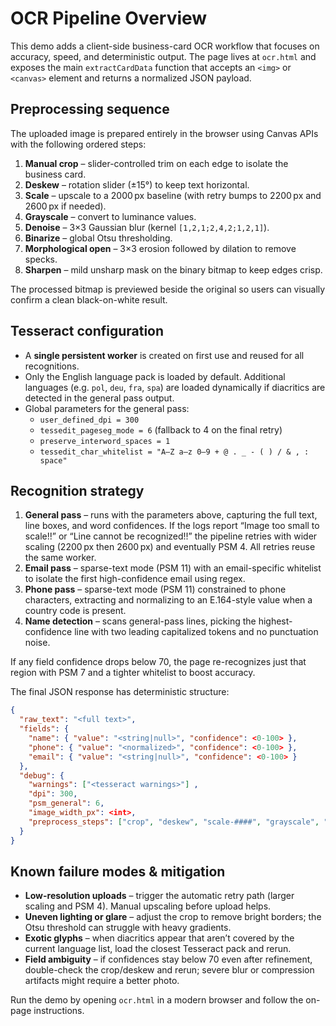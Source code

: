 # OCR Pipeline Overview

This demo adds a client-side business-card OCR workflow that focuses on accuracy, speed, and deterministic output. The page lives at `ocr.html` and exposes the main `extractCardData` function that accepts an `<img>` or `<canvas>` element and returns a normalized JSON payload.

## Preprocessing sequence

The uploaded image is prepared entirely in the browser using Canvas APIs with the following ordered steps:

1. **Manual crop** – slider-controlled trim on each edge to isolate the business card.
2. **Deskew** – rotation slider (±15°) to keep text horizontal.
3. **Scale** – upscale to a 2000 px baseline (with retry bumps to 2200 px and 2600 px if needed).
4. **Grayscale** – convert to luminance values.
5. **Denoise** – 3×3 Gaussian blur (kernel `[1,2,1;2,4,2;1,2,1]`).
6. **Binarize** – global Otsu thresholding.
7. **Morphological open** – 3×3 erosion followed by dilation to remove specks.
8. **Sharpen** – mild unsharp mask on the binary bitmap to keep edges crisp.

The processed bitmap is previewed beside the original so users can visually confirm a clean black-on-white result.

## Tesseract configuration

* A **single persistent worker** is created on first use and reused for all recognitions.
* Only the English language pack is loaded by default. Additional languages (e.g. `pol`, `deu`, `fra`, `spa`) are loaded dynamically if diacritics are detected in the general pass output.
* Global parameters for the general pass:
  * `user_defined_dpi = 300`
  * `tessedit_pageseg_mode = 6` (fallback to 4 on the final retry)
  * `preserve_interword_spaces = 1`
  * `tessedit_char_whitelist = "A–Z a–z 0–9 + @ . _ - ( ) / & , : space"`

## Recognition strategy

1. **General pass** – runs with the parameters above, capturing the full text, line boxes, and word confidences. If the logs report “Image too small to scale!!” or “Line cannot be recognized!!” the pipeline retries with wider scaling (2200 px then 2600 px) and eventually PSM 4. All retries reuse the same worker.
2. **Email pass** – sparse-text mode (PSM 11) with an email-specific whitelist to isolate the first high-confidence email using regex.
3. **Phone pass** – sparse-text mode (PSM 11) constrained to phone characters, extracting and normalizing to an E.164-style value when a country code is present.
4. **Name detection** – scans general-pass lines, picking the highest-confidence line with two leading capitalized tokens and no punctuation noise.

If any field confidence drops below 70, the page re-recognizes just that region with PSM 7 and a tighter whitelist to boost accuracy.

The final JSON response has deterministic structure:

```json
{
  "raw_text": "<full text>",
  "fields": {
    "name": { "value": "<string|null>", "confidence": <0-100> },
    "phone": { "value": "<normalized>", "confidence": <0-100> },
    "email": { "value": "<string|null>", "confidence": <0-100> }
  },
  "debug": {
    "warnings": ["<tesseract warnings>"] ,
    "dpi": 300,
    "psm_general": 6,
    "image_width_px": <int>,
    "preprocess_steps": ["crop", "deskew", "scale-####", "grayscale", "gaussian-blur-3x3", "otsu", "morph-open", "sharpen"]
  }
}
```

## Known failure modes & mitigation

* **Low-resolution uploads** – trigger the automatic retry path (larger scaling and PSM 4). Manual upscaling before upload helps.
* **Uneven lighting or glare** – adjust the crop to remove bright borders; the Otsu threshold can struggle with heavy gradients.
* **Exotic glyphs** – when diacritics appear that aren’t covered by the current language list, load the closest Tesseract pack and rerun.
* **Field ambiguity** – if confidences stay below 70 even after refinement, double-check the crop/deskew and rerun; severe blur or compression artifacts might require a better photo.

Run the demo by opening `ocr.html` in a modern browser and follow the on-page instructions.
